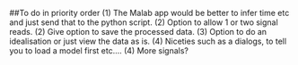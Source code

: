 ##To do in priority order
(1) The Malab app would be better to infer time etc and just send that to the python script.
(2) Option to allow 1 or two signal reads.
(2) Give option to save the processed data.
(3) Option to do an idealisation or just view the data as is.
(4) Niceties such as a dialogs, to tell you to load a model first etc.... 
(4) More signals?
